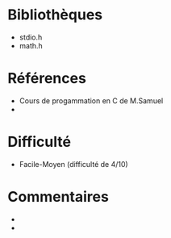 # Bibliothèques
* stdio.h
* math.h

# Références
* Cours de progammation en C de M.Samuel
*

# Difficulté
* Facile-Moyen (difficulté de 4/10)

# Commentaires
* 
* 

